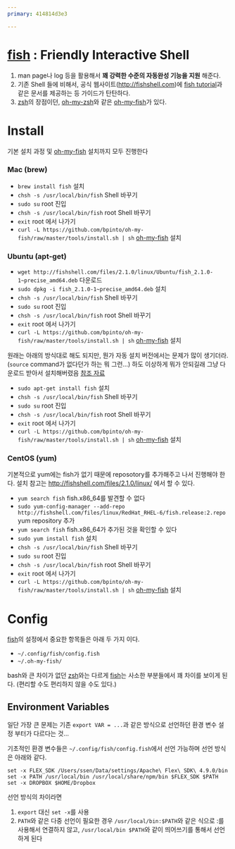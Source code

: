 ```yaml
---
primary: 414814d3e3

---
```


# [fish] : Friendly Interactive Shell

1. man page나 log 등을 활용해서 **꽤 강력한 수준의 자동완성 기능을 지원** 해준다.
1. 기존 Shell 들에 비해서, 공식 웹사이트(<http://fishshell.com>)에 [fish tutorial]과 같은 문서를 제공하는 등 가이드가 탄탄하다.
1. [zsh]의 장점이던, [oh-my-zsh]와 같은 [oh-my-fish]가 있다.


# Install

기본 설치 과정 및 [oh-my-fish] 설치까지 모두 진행한다

### Mac (brew)

- `brew install fish` 설치
- `chsh -s /usr/local/bin/fish` Shell 바꾸기
- `sudo su` root 진입
- `chsh -s /usr/local/bin/fish` root Shell 바꾸기
- `exit` root 에서 나가기
- `curl -L https://github.com/bpinto/oh-my-fish/raw/master/tools/install.sh | sh` [oh-my-fish] 설치

### Ubuntu (apt-get)

- `wget http://fishshell.com/files/2.1.0/linux/Ubuntu/fish_2.1.0-1~precise_amd64.deb` 다운로드
- `sudo dpkg -i fish_2.1.0-1~precise_amd64.deb` 설치
- `chsh -s /usr/local/bin/fish` Shell 바꾸기
- `sudo su` root 진입
- `chsh -s /usr/local/bin/fish` root Shell 바꾸기
- `exit` root 에서 나가기
- `curl -L https://github.com/bpinto/oh-my-fish/raw/master/tools/install.sh | sh` [oh-my-fish] 설치

원래는 아래의 방식대로 해도 되지만, 뭔가 자동 설치 버전에서는 문제가 많이 생기더라. (`source` command가 없다던가 하는 뭐 그런...) 하도 이상하게 뭐가 안되길래 그냥 다운로드 받아서 설치해버렸음 [참조 자료](http://hackercodex.com/guide/install-fish-shell-mac-ubuntu/)

- `sudo apt-get install fish` 설치
- `chsh -s /usr/local/bin/fish` Shell 바꾸기
- `sudo su` root 진입
- `chsh -s /usr/local/bin/fish` root Shell 바꾸기
- `exit` root 에서 나가기
- `curl -L https://github.com/bpinto/oh-my-fish/raw/master/tools/install.sh | sh` [oh-my-fish] 설치

### CentOS (yum)

기본적으로 yum에는 fish가 없기 때문에 reposotory를 추가해주고 나서 진행해야 한다. 설치 참고는 <http://fishshell.com/files/2.1.0/linux/> 에서 할 수 있다.

- `yum search fish` fish.x86_64를 발견할 수 없다
- `sudo yum-config-manager --add-repo http://fishshell.com/files/linux/RedHat_RHEL-6/fish.release:2.repo` yum repository 추가
- `yum search fish` fish.x86_64가 추가된 것을 확인할 수 있다
- `sudo yum install fish` 설치
- `chsh -s /usr/local/bin/fish` Shell 바꾸기
- `sudo su` root 진입
- `chsh -s /usr/local/bin/fish` root Shell 바꾸기
- `exit` root 에서 나가기
- `curl -L https://github.com/bpinto/oh-my-fish/raw/master/tools/install.sh | sh` [oh-my-fish] 설치


# Config

[fish]의 설정에서 중요한 항목들은 아래 두 가지 이다.

- `~/.config/fish/config.fish`
- `~/.oh-my-fish/`

bash와 큰 차이가 없던 [zsh]와는 다르게 [fish]는 사소한 부분들에서 꽤 차이를 보이게 된다. (편리할 수도 편리하지 않을 수도 있다.)

## Environment Variables

일단 가장 큰 문제는 기존 `export VAR = ...`과 같은 방식으로 선언하던 환경 변수 설정 부터가 다르다는 것...

기초적인 환경 변수들은 `~/.config/fish/config.fish`에서 선언 가능하며 선언 방식은 아래와 같다.

	set -x FLEX_SDK /Users/ssen/Data/settings/Apache\ Flex\ SDK\ 4.9.0/bin
	set -x PATH /usr/local/bin /usr/local/share/npm/bin $FLEX_SDK $PATH
	set -x DROPBOX $HOME/Dropbox

선언 방식의 차이라면

1. `export` 대신 `set -x`를 사용
1. `PATH`와 같은 다중 선언이 필요한 경우 `/usr/local/bin:$PATH`와 같은 식으로 :를 사용해서 연결하지 않고, `/usr/local/bin $PATH`와 같이 띄어쓰기를 통해서 선언하게 된다







[fish tutorial]: http://fishshell.com/docs/current/tutorial.html
[fish]: http://fishshell.com
[zsh]: zsh.md
[oh-my-fish]: https://github.com/bpinto/oh-my-fish
[oh-my-zsh]: https://github.com/robbyrussell/oh-my-zsh
